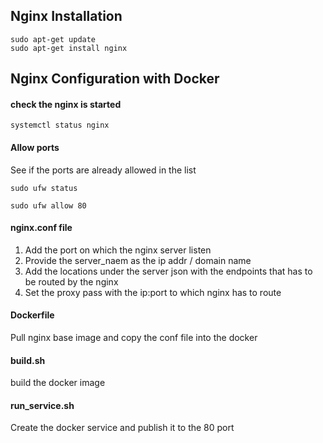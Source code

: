 ## Nginx Installation
```
sudo apt-get update
sudo apt-get install nginx
```

## Nginx Configuration with Docker

#### check the nginx is started
```
systemctl status nginx
```

#### Allow ports

See if the ports are already allowed in the list  
```
sudo ufw status
```

```
sudo ufw allow 80
```

#### nginx.conf file
1. Add the port on which the nginx server listen  
2. Provide the server_naem as the ip addr / domain name  
3. Add the locations under the server json with the endpoints that has to be routed by the nginx  
4. Set the proxy pass with the ip:port to which nginx has to route  

#### Dockerfile
Pull nginx base image and copy the conf file into the docker  

#### build.sh
build the docker image

#### run_service.sh
Create the docker service and publish it to the 80 port

